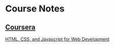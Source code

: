 # Course Notes

## [Coursera](./Coursera/README.md)

[HTML, CSS, and Javascript for Web Development](./Coursera/Frontend/README.md)
